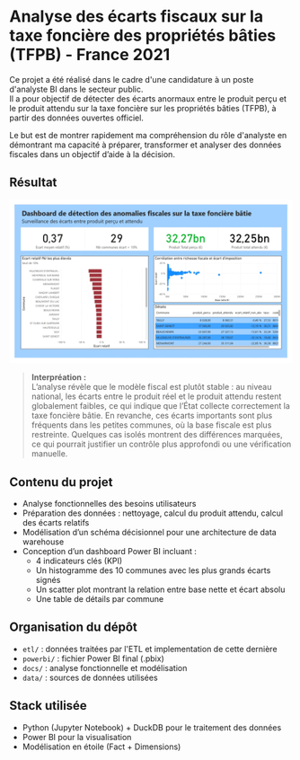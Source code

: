 # Analyse des écarts fiscaux sur la taxe foncière des propriétés bâties (TFPB) - France 2021

Ce projet a été réalisé dans le cadre d'une candidature à un poste d'analyste BI dans le secteur public.  
Il a pour objectif de détecter des écarts anormaux entre le produit perçu et le produit attendu sur la taxe foncière sur les propriétés bâties (TFPB), à partir des données ouvertes officiel.

Le but est de montrer rapidement ma compréhension du rôle d'analyste en démontrant ma capacité à préparer, transformer et analyser des données fiscales dans un objectif d’aide à la décision.

## Résultat
<img src=".github/static/report.jpg" width="800"/>


>**Interpréation :** <br/>
>L’analyse révèle que le modèle fiscal est plutôt stable : au niveau national, les écarts entre le produit réel et le produit attendu restent globalement faibles, ce qui indique que l’État collecte correctement la taxe foncière bâtie. En revanche, ces écarts importants sont plus fréquents dans les petites communes, où la base fiscale est plus restreinte. Quelques cas isolés montrent des différences marquées, ce qui pourrait justifier un contrôle plus approfondi ou une vérification manuelle.

## Contenu du projet

- Analyse fonctionnelles des besoins utilisateurs 
- Préparation des données : nettoyage, calcul du produit attendu, calcul des écarts relatifs
- Modélisation d’un schéma décisionnel pour une architecture de data warehouse
- Conception d’un dashboard Power BI incluant :
  - 4 indicateurs clés (KPI)
  - Un histogramme des 10 communes avec les plus grands écarts signés
  - Un scatter plot montrant la relation entre base nette et écart absolu
  - Une table de détails par commune

## Organisation du dépôt

- `etl/` : données traitées par l'ETL et implementation de cette dernière
- `powerbi/` : fichier Power BI final (.pbix)
- `docs/` : analyse fonctionnelle et modélisation
- `data/` : sources de données utilisées

## Stack utilisée

- Python (Jupyter Notebook) + DuckDB pour le traitement des données
- Power BI pour la visualisation
- Modélisation en étoile (Fact + Dimensions)
